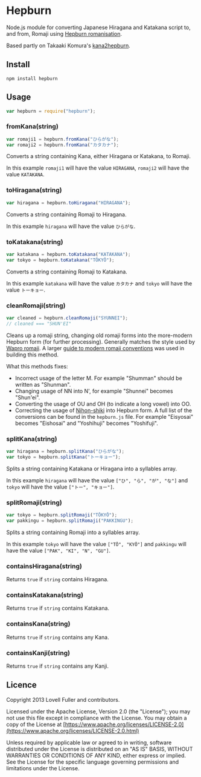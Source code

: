 # Hepburn

Node.js module for converting Japanese Hiragana and Katakana script to, and from, Romaji using [Hepburn romanisation](https://en.wikipedia.org/wiki/Hepburn_romanization).

Based partly on Takaaki Komura's [kana2hepburn](https://github.com/emon/kana2hepburn).

## Install

	npm install hepburn

## Usage

```javascript
var hepburn = require("hepburn");
```

### fromKana(string)

```javascript
var romaji1 = hepburn.fromKana("ひらがな");
var romaji2 = hepburn.fromKana("カタカナ");
```

Converts a string containing Kana, either Hiragana or Katakana, to Romaji.

In this example `romaji1` will have the value `HIRAGANA`, `romaji2` will have the value `KATAKANA`.

### toHiragana(string)

```javascript
var hiragana = hepburn.toHiragana("HIRAGANA");
```

Converts a string containing Romaji to Hiragana.

In this example `hiragana` will have the value `ひらがな`.

### toKatakana(string)

```javascript
var katakana = hepburn.toKatakana("KATAKANA");
var tokyo = hepburn.toKatakana("TŌKYŌ");
```

Converts a string containing Romaji to Katakana.

In this example `katakana` will have the value `カタカナ` and `tokyo` will have the value `トーキョー`.

### cleanRomaji(string)

```javascript
var cleaned = hepburn.cleanRomaji("SYUNNEI");
// cleaned === "SHUN'EI"
```

Cleans up a romaji string, changing old romaji forms into the more-modern
Hepburn form (for further processing). Generally matches the style used by
[Wapro romaji](https://en.wikipedia.org/wiki/W%C4%81puro_r%C5%8Dmaji).
A larger [guide to modern romaji conventions](https://www.nayuki.io/page/variations-on-japanese-romanization)
was used in building this method.

What this methods fixes:

* Incorrect usage of the letter M. For example "Shumman" should be written as "Shunman".
* Changing usage of NN into N', for example "Shunnei" becomes "Shun'ei".
* Converting the usage of OU and OH (to indicate a long vowel) into OO.
* Correcting the usage of [Nihon-shiki](https://en.wikipedia.org/wiki/Nihon-shiki) into Hepburn form. A full list of the conversions can be found in the `hepburn.js` file. For example "Eisyosai" becomes "Eishosai" and "Yoshihuji" becomes "Yoshifuji".

### splitKana(string)

```javascript
var hiragana = hepburn.splitKana("ひらがな");
var tokyo = hepburn.splitKana("トーキョー");
```

Splits a string containing Katakana or Hiragana into a syllables array.

In this example `hiragana` will have the value `["ひ", "ら", "が", "な"]` and `tokyo` will have the value `["トー", "キョー"]`.

### splitRomaji(string)

```javascript
var tokyo = hepburn.splitRomaji("TŌKYŌ");
var pakkingu = hepburn.splitRomaji("PAKKINGU");
```

Splits a string containing Romaji into a syllables array.

In this example `tokyo` will have the value `["TŌ", "KYŌ"]` and `pakkingu` will have the value `["PAK", "KI", "N", "GU"]`.

### containsHiragana(string)

Returns `true` if `string` contains Hiragana.

### containsKatakana(string)

Returns `true` if `string` contains Katakana.

### containsKana(string)

Returns `true` if `string` contains any Kana.

### containsKanji(string)

Returns `true` if `string` contains any Kanji.

## Licence

Copyright 2013 Lovell Fuller and contributors.

Licensed under the Apache License, Version 2.0 (the "License");
you may not use this file except in compliance with the License.
You may obtain a copy of the License at [https://www.apache.org/licenses/LICENSE-2.0](https://www.apache.org/licenses/LICENSE-2.0.html)

Unless required by applicable law or agreed to in writing, software
distributed under the License is distributed on an "AS IS" BASIS,
WITHOUT WARRANTIES OR CONDITIONS OF ANY KIND, either express or implied.
See the License for the specific language governing permissions and
limitations under the License.
